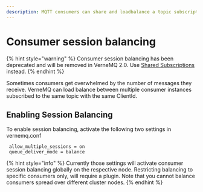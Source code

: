 ```yaml
---
description: MQTT consumers can share and loadbalance a topic subscription.
---
```


# Consumer session balancing

{% hint style="warning" %}
Consumer session balancing has been deprecated and will be removed in VerneMQ 2.0. Use [Shared Subscriptions](https://github.com/vernemq/vmq-docs/tree/d773fff8c46594ee0cfd3b278c3c12273c13a630/configuration/configuration/shared_subscriptions/README.md) instead.
{% endhint %}

Sometimes consumers get overwhelmed by the number of messages they receive. VerneMQ can load balance between multiple consumer instances subscribed to the same topic with the same ClientId.

## Enabling Session Balancing

To enable session balancing, activate the following two settings in vernemq.conf

```text
 allow_multiple_sessions = on
 queue_deliver_mode = balance
```

{% hint style="info" %}
Currently those settings will activate consumer session balancing globally on the respective node. Restricting balancing to specific consumers only, will require a plugin. Note that you cannot balance consumers spread over different cluster nodes.
{% endhint %}


